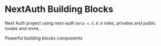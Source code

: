 # NextAuth Building Blocks

Next Auth project using next-auth `beta v.5.0.0` roles, privates and public routes and more..

Powerful building blocks components
